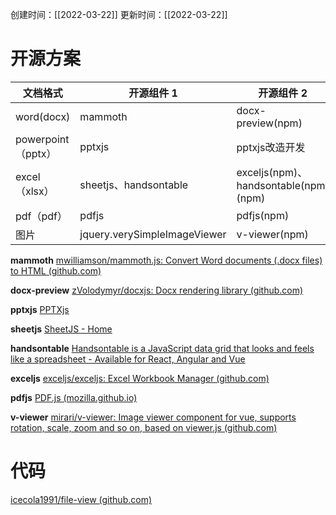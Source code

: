 创建时间：[[2022-03-22]] 
更新时间：[[2022-03-22]]


# 开源方案
| 文档格式           | 开源组件 1                   | 开源组件 2                           |
| ------------------ | ---------------------------- | ------------------------------------ |
| word(docx)         | mammoth                      | docx-preview(npm)                    |
| powerpoint（pptx） | pptxjs                       | pptxjs改造开发                       |
| excel（xlsx）      | sheetjs、handsontable        | exceljs(npm)、handsontable(npm)(npm) |
| pdf（pdf）         | pdfjs                        | pdfjs(npm)                           |
| 图片               | jquery.verySimpleImageViewer | v-viewer(npm)                        |


**mammoth**
[mwilliamson/mammoth.js: Convert Word documents (.docx files) to HTML (github.com)](https://github.com/mwilliamson/mammoth.js)

**docx-preview**
[zVolodymyr/docxjs: Docx rendering library (github.com)](https://github.com/zVolodymyr/docxjs)

**pptxjs**
[PPTXjs](https://pptx.js.org/)

**sheetjs**
[SheetJS - Home](https://sheetjs.com/)

**handsontable**
[Handsontable is a JavaScript data grid that looks and feels like a spreadsheet - Available for React, Angular and Vue](https://handsontable.com/)

**exceljs**
[exceljs/exceljs: Excel Workbook Manager (github.com)](https://github.com/exceljs/exceljs)

**pdfjs**
[PDF.js (mozilla.github.io)](https://mozilla.github.io/pdf.js/)

**v-viewer**
[mirari/v-viewer: Image viewer component for vue, supports rotation, scale, zoom and so on, based on viewer.js (github.com)](https://github.com/mirari/v-viewer)

# 代码
[icecola1991/file-view (github.com)](https://github.com/icecola1991/file-view)